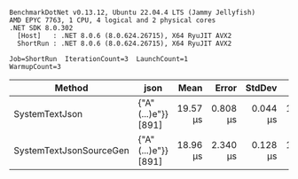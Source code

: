 ```

BenchmarkDotNet v0.13.12, Ubuntu 22.04.4 LTS (Jammy Jellyfish)
AMD EPYC 7763, 1 CPU, 4 logical and 2 physical cores
.NET SDK 8.0.302
  [Host]   : .NET 8.0.6 (8.0.624.26715), X64 RyuJIT AVX2
  ShortRun : .NET 8.0.6 (8.0.624.26715), X64 RyuJIT AVX2

Job=ShortRun  IterationCount=3  LaunchCount=1  
WarmupCount=3  

```
| Method                  | json                | Mean     | Error    | StdDev   | Min      | Max      | Gen0   | Allocated |
|------------------------ |-------------------- |---------:|---------:|---------:|---------:|---------:|-------:|----------:|
| SystemTextJson          | {&quot;A&quot;(...)e&quot;}} [891] | 19.57 μs | 0.808 μs | 0.044 μs | 19.54 μs | 19.62 μs | 0.0305 |   3.19 KB |
| SystemTextJsonSourceGen | {&quot;A&quot;(...)e&quot;}} [891] | 18.96 μs | 2.340 μs | 0.128 μs | 18.87 μs | 19.11 μs | 0.0305 |   3.19 KB |
